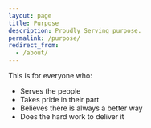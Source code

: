 ```yaml
---
layout: page
title: Purpose
description: Proudly Serving purpose.
permalink: /purpose/
redirect_from:
  - /about/
---
```


This is for everyone who:

* Serves the people 
* Takes pride in their part 
* Believes there is always a better way
* Does the hard work to deliver it